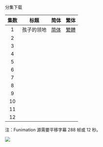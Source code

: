 分集下载

| 集数 |    标题    |                             简体                             |                             繁体                             |
| :--: | :--------: | :----------------------------------------------------------: | :----------------------------------------------------------: |
|  1   | 孩子的领地 | [简体](https://raw.githubusercontent.com/tastysugar/SweetSub/master/Horimiya/%5BSweetSub%5D%20Wonder%20Egg%20Priority%20-%2001.chs.ass) | [繁體](https://raw.githubusercontent.com/tastysugar/SweetSub/master/Horimiya/%5BSweetSub%5D%20Wonder%20Egg%20Priority%20-%2001.cht.ass) |
|  2   |            |                                                              |                                                              |
|  3   |            |                                                              |                                                              |
|  4   |            |                                                              |                                                              |
|  5   |            |                                                              |                                                              |
|  6   |            |                                                              |                                                              |
|  7   |            |                                                              |                                                              |
|  8   |            |                                                              |                                                              |
|  9   |            |                                                              |                                                              |
|  10  |            |                                                              |                                                              |
|  11  |            |                                                              |                                                              |
|  12  |            |                                                              |                                                              |

注：Funimation 源需要平移字幕 288 帧或 12 秒。

![](https://i.loli.net/2021/01/13/HGv2zNFIiJfxksV.jpg)